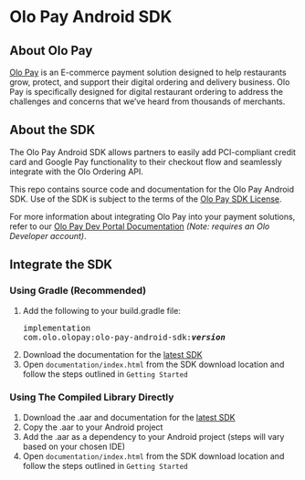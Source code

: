 # Olo Pay Android SDK

## About Olo Pay
[Olo Pay](https://www.olo.com/solutions/pay/) is an E-commerce payment solution designed to help restaurants grow, protect, and support their digital ordering and delivery business. Olo Pay is specifically designed for digital restaurant ordering to address the challenges and concerns that weʼve heard from thousands of merchants.

## About the SDK
The Olo Pay Android SDK allows partners to easily add PCI-compliant credit card and Google Pay functionality to their checkout flow and seamlessly integrate with the Olo Ordering API.

This repo contains source code and documentation for the Olo Pay Android SDK. Use of the SDK is subject to the terms of the [Olo Pay SDK License](https://github.com/ololabs/olo-pay-android-sdk-releases/blob/main/LICENSE.md).

For more information about integrating Olo Pay into your payment solutions, refer to our [Olo Pay Dev Portal Documentation](https://developer.olo.com/docs/load/olopay) _(Note: requires an Olo Developer account)_.

## Integrate the SDK

### Using Gradle (Recommended)

1. Add the following to your build.gradle file: <pre>implementation com.olo.olopay:olo-pay-android-sdk:<b><i>version</i></b></pre>
1. Download the documentation for the [latest SDK](https://github.com/ololabs/olo-pay-android-sdk-releases/releases) 
1. Open `documentation/index.html` from the SDK download location and follow the steps outlined in `Getting Started` 

### Using The Compiled Library Directly

1. Download the .aar and documentation for the [latest SDK](https://github.com/ololabs/olo-pay-android-sdk-releases/releases)
1. Copy the .aar to your Android project
1. Add the .aar as a dependency to your Android project (steps will vary based on your chosen IDE)
1. Open `documentation/index.html` from the SDK download location and follow the steps outlined in `Getting Started`


